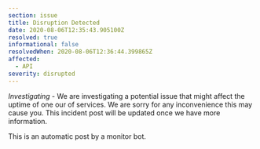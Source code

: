 ```yaml
---
section: issue
title: Disruption Detected
date: 2020-08-06T12:35:43.905100Z
resolved: true
informational: false
resolvedWhen: 2020-08-06T12:36:44.399865Z
affected:
  - API
severity: disrupted
---
```

*Investigating* - We are investigating a potential issue that might affect the uptime of one our of services. We are sorry for any inconvenience this may cause you. This incident post will be updated once we have more information.

This is an automatic post by a monitor bot.
        